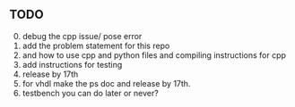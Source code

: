 TODO
---
0. debug the cpp issue/ pose error
1. add the problem statement for this repo
2. and how to use cpp and python files and compiling instructions for cpp
3. add instructions for testing
4. release by 17th
5. for vhdl make the ps doc and release by 17th.
6. testbench you can do later or never? 
